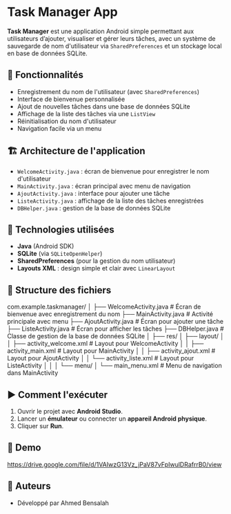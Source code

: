 # Task Manager App

**Task Manager** est une application Android simple permettant aux utilisateurs d’ajouter, visualiser et gérer leurs tâches, avec un système de sauvegarde de nom d'utilisateur via `SharedPreferences` et un stockage local en base de données SQLite.

## 📱 Fonctionnalités

- Enregistrement du nom de l'utilisateur (avec `SharedPreferences`)
- Interface de bienvenue personnalisée
- Ajout de nouvelles tâches dans une base de données SQLite
- Affichage de la liste des tâches via une `ListView`
- Réinitialisation du nom d'utilisateur
- Navigation facile via un menu

## 🏗️ Architecture de l'application

- `WelcomeActivity.java` : écran de bienvenue pour enregistrer le nom d'utilisateur
- `MainActivity.java` : écran principal avec menu de navigation
- `AjoutActivity.java` : interface pour ajouter une tâche
- `ListeActivity.java` : affichage de la liste des tâches enregistrées
- `DBHelper.java` : gestion de la base de données SQLite

## 🧱 Technologies utilisées

- **Java** (Android SDK)
- **SQLite** (via `SQLiteOpenHelper`)
- **SharedPreferences** (pour la gestion du nom utilisateur)
- **Layouts XML** : design simple et clair avec `LinearLayout`

## 📂 Structure des fichiers

com.example.taskmanager/
│
├── WelcomeActivity.java       # Écran de bienvenue avec enregistrement du nom
├── MainActivity.java          # Activité principale avec menu
├── AjoutActivity.java         # Écran pour ajouter une tâche
├── ListeActivity.java         # Écran pour afficher les tâches
├── DBHelper.java              # Classe de gestion de la base de données SQLite
│
├── res/
│   ├── layout/
│   │   ├── activity_welcome.xml   # Layout pour WelcomeActivity
│   │   ├── activity_main.xml      # Layout pour MainActivity
│   │   ├── activity_ajout.xml     # Layout pour AjoutActivity
│   │   └── activity_liste.xml     # Layout pour ListeActivity
│   │
│   └── menu/
│       └── main_menu.xml          # Menu de navigation dans MainActivity


## ▶️ Comment l'exécuter

1. Ouvrir le projet avec **Android Studio**.
2. Lancer un **émulateur** ou connecter un **appareil Android physique**.
3. Cliquer sur **Run**.

## 📸 Demo

https://drive.google.com/file/d/1VAIwzG13Vz_jPaV87vFpIwulDRafrrB0/view

## 📝 Auteurs

- Développé par Ahmed Bensalah


